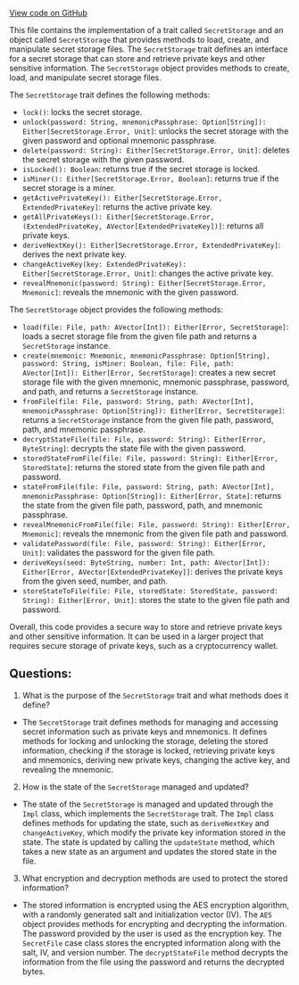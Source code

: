 [View code on GitHub](https://github.com/alephium/alephium/wallet/src/main/scala/org/alephium/wallet/storage/SecretStorage.scala)

This file contains the implementation of a trait called `SecretStorage` and an object called `SecretStorage` that provides methods to load, create, and manipulate secret storage files. The `SecretStorage` trait defines an interface for a secret storage that can store and retrieve private keys and other sensitive information. The `SecretStorage` object provides methods to create, load, and manipulate secret storage files.

The `SecretStorage` trait defines the following methods:

- `lock()`: locks the secret storage.
- `unlock(password: String, mnemonicPassphrase: Option[String]): Either[SecretStorage.Error, Unit]`: unlocks the secret storage with the given password and optional mnemonic passphrase.
- `delete(password: String): Either[SecretStorage.Error, Unit]`: deletes the secret storage with the given password.
- `isLocked(): Boolean`: returns true if the secret storage is locked.
- `isMiner(): Either[SecretStorage.Error, Boolean]`: returns true if the secret storage is a miner.
- `getActivePrivateKey(): Either[SecretStorage.Error, ExtendedPrivateKey]`: returns the active private key.
- `getAllPrivateKeys(): Either[SecretStorage.Error, (ExtendedPrivateKey, AVector[ExtendedPrivateKey])]`: returns all private keys.
- `deriveNextKey(): Either[SecretStorage.Error, ExtendedPrivateKey]`: derives the next private key.
- `changeActiveKey(key: ExtendedPrivateKey): Either[SecretStorage.Error, Unit]`: changes the active private key.
- `revealMnemonic(password: String): Either[SecretStorage.Error, Mnemonic]`: reveals the mnemonic with the given password.

The `SecretStorage` object provides the following methods:

- `load(file: File, path: AVector[Int]): Either[Error, SecretStorage]`: loads a secret storage file from the given file path and returns a `SecretStorage` instance.
- `create(mnemonic: Mnemonic, mnemonicPassphrase: Option[String], password: String, isMiner: Boolean, file: File, path: AVector[Int]): Either[Error, SecretStorage]`: creates a new secret storage file with the given mnemonic, mnemonic passphrase, password, and path, and returns a `SecretStorage` instance.
- `fromFile(file: File, password: String, path: AVector[Int], mnemonicPassphrase: Option[String]): Either[Error, SecretStorage]`: returns a `SecretStorage` instance from the given file path, password, path, and mnemonic passphrase.
- `decryptStateFile(file: File, password: String): Either[Error, ByteString]`: decrypts the state file with the given password.
- `storedStateFromFile(file: File, password: String): Either[Error, StoredState]`: returns the stored state from the given file path and password.
- `stateFromFile(file: File, password: String, path: AVector[Int], mnemonicPassphrase: Option[String]): Either[Error, State]`: returns the state from the given file path, password, path, and mnemonic passphrase.
- `revealMnemonicFromFile(file: File, password: String): Either[Error, Mnemonic]`: reveals the mnemonic from the given file path and password.
- `validatePassword(file: File, password: String): Either[Error, Unit]`: validates the password for the given file path.
- `deriveKeys(seed: ByteString, number: Int, path: AVector[Int]): Either[Error, AVector[ExtendedPrivateKey]]`: derives the private keys from the given seed, number, and path.
- `storeStateToFile(file: File, storedState: StoredState, password: String): Either[Error, Unit]`: stores the state to the given file path and password.

Overall, this code provides a secure way to store and retrieve private keys and other sensitive information. It can be used in a larger project that requires secure storage of private keys, such as a cryptocurrency wallet.
## Questions: 
 1. What is the purpose of the `SecretStorage` trait and what methods does it define?
- The `SecretStorage` trait defines methods for managing and accessing secret information such as private keys and mnemonics. It defines methods for locking and unlocking the storage, deleting the stored information, checking if the storage is locked, retrieving private keys and mnemonics, deriving new private keys, changing the active key, and revealing the mnemonic.

2. How is the state of the `SecretStorage` managed and updated?
- The state of the `SecretStorage` is managed and updated through the `Impl` class, which implements the `SecretStorage` trait. The `Impl` class defines methods for updating the state, such as `deriveNextKey` and `changeActiveKey`, which modify the private key information stored in the state. The state is updated by calling the `updateState` method, which takes a new state as an argument and updates the stored state in the file.

3. What encryption and decryption methods are used to protect the stored information?
- The stored information is encrypted using the AES encryption algorithm, with a randomly generated salt and initialization vector (IV). The `AES` object provides methods for encrypting and decrypting the information. The password provided by the user is used as the encryption key. The `SecretFile` case class stores the encrypted information along with the salt, IV, and version number. The `decryptStateFile` method decrypts the information from the file using the password and returns the decrypted bytes.